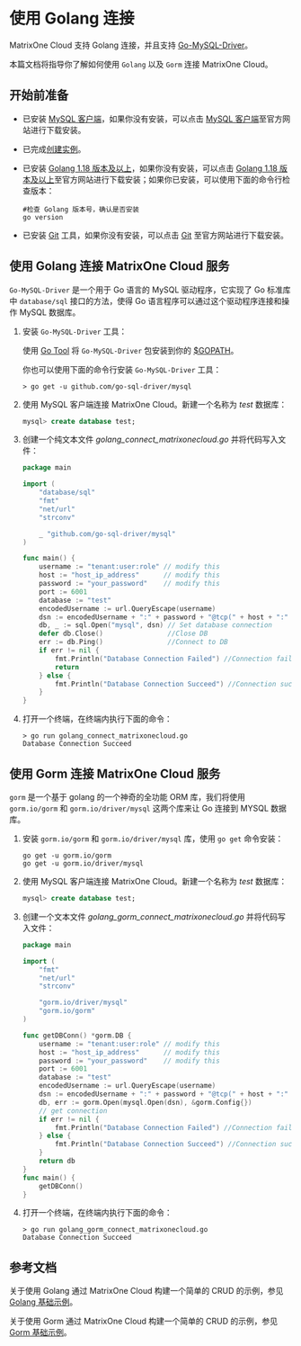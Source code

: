 # 使用 Golang 连接

MatrixOne Cloud 支持 Golang 连接，并且支持 [Go-MySQL-Driver](https://github.com/go-sql-driver/mysql)。

本篇文档将指导你了解如何使用 `Golang` 以及 `Gorm` 连接 MatrixOne Cloud。

## 开始前准备

- 已安装 [MySQL 客户端](https://dev.mysql.com/downloads/mysql)，如果你没有安装，可以点击 [MySQL 客户端](https://dev.mysql.com/downloads/mysql)至官方网站进行下载安装。

- 已完成[创建实例](../../Instance-Mgmt/create-instance.md)。

- 已安装 [Golang 1.18 版本及以上](https://go.dev/dl/)，如果你没有安装，可以点击 [Golang 1.18 版本及以上](https://go.dev/dl/)至官方网站进行下载安装；如果你已安装，可以使用下面的命令行检查版本：

    ```
    #检查 Golang 版本号，确认是否安装
    go version
    ```

- 已安装 [Git](https://git-scm.com/downloads) 工具，如果你没有安装，可以点击 [Git](https://git-scm.com/downloads) 至官方网站进行下载安装。

## 使用 Golang 连接 MatrixOne Cloud 服务

`Go-MySQL-Driver` 是一个用于 Go 语言的 MySQL 驱动程序，它实现了 Go 标准库中 `database/sql` 接口的方法，使得 Go 语言程序可以通过这个驱动程序连接和操作 MySQL 数据库。

1. 安装 `Go-MySQL-Driver` 工具：

    使用 [Go Tool](https://golang.org/cmd/go/) 将 `Go-MySQL-Driver` 包安装到你的 [$GOPATH](https://github.com/golang/go/wiki/GOPATH)。

    你也可以使用下面的命令行安装 `Go-MySQL-Driver` 工具：

    ```
    > go get -u github.com/go-sql-driver/mysql
    ```

2. 使用 MySQL 客户端连接 MatrixOne Cloud。新建一个名称为 *test* 数据库：

    ```sql
    mysql> create database test;
    ```

3. 创建一个纯文本文件 *golang_connect_matrixonecloud.go* 并将代码写入文件：

    ```go
    package main

    import (
        "database/sql"
        "fmt"
        "net/url"
        "strconv"

        _ "github.com/go-sql-driver/mysql"
    )

    func main() {
        username := "tenant:user:role" // modify this
        host := "host_ip_address"      // modify this
        password := "your_password"    // modify this
        port := 6001
        database := "test"
        encodedUsername := url.QueryEscape(username)
        dsn := encodedUsername + ":" + password + "@tcp(" + host + ":" + strconv.Itoa(port) + ")/" + database
        db, _ := sql.Open("mysql", dsn) // Set database connection
        defer db.Close()                //Close DB
        err := db.Ping()                //Connect to DB
        if err != nil {
            fmt.Println("Database Connection Failed") //Connection failed
            return
        } else {
            fmt.Println("Database Connection Succeed") //Connection succeed
        }
    }

    ```

4. 打开一个终端，在终端内执行下面的命令：

    ```
    > go run golang_connect_matrixonecloud.go
    Database Connection Succeed
    ```

## 使用 Gorm 连接 MatrixOne Cloud 服务

```gorm``` 是一个基于 golang 的一个神奇的全功能 ORM 库，我们将使用 ```gorm.io/gorm``` 和 ```gorm.io/driver/mysql``` 这两个库来让 Go 连接到 MYSQL 数据库。

1. 安装 ```gorm.io/gorm``` 和 ```gorm.io/driver/mysql``` 库，使用 ```go get``` 命令安装：

    ```
    go get -u gorm.io/gorm
    go get -u gorm.io/driver/mysql
    ```

2. 使用 MySQL 客户端连接 MatrixOne Cloud。新建一个名称为 *test* 数据库：

    ```sql
    mysql> create database test;
    ```

3. 创建一个文本文件 *golang_gorm_connect_matrixonecloud.go* 并将代码写入文件：

    ```go
    package main

    import (
        "fmt"
        "net/url"
        "strconv"

        "gorm.io/driver/mysql"
        "gorm.io/gorm"
    )

    func getDBConn() *gorm.DB {
        username := "tenant:user:role" // modify this
        host := "host_ip_address"      // modify this
        password := "your_password"    // modify this
        port := 6001
        database := "test"
        encodedUsername := url.QueryEscape(username)
        dsn := encodedUsername + ":" + password + "@tcp(" + host + ":" + strconv.Itoa(port) + ")/" + database
        db, err := gorm.Open(mysql.Open(dsn), &gorm.Config{})
        // get connection
        if err != nil {
            fmt.Println("Database Connection Failed") //Connection failed
        } else {
            fmt.Println("Database Connection Succeed") //Connection succeed
        }
        return db
    }
    func main() {
        getDBConn()
    }

    ```

4. 打开一个终端，在终端内执行下面的命令：

    ```
    > go run golang_gorm_connect_matrixonecloud.go
    Database Connection Succeed
    ```

## 参考文档

关于使用 Golang 通过 MatrixOne Cloud 构建一个简单的 CRUD 的示例，参见 [Golang 基础示例](../Tutorial/develop-golang-crud-demo.md)。

关于使用 Gorm 通过 MatrixOne Cloud 构建一个简单的 CRUD 的示例，参见 [Gorm 基础示例](../Tutorial/gorm-golang-crud-demo.md)。
